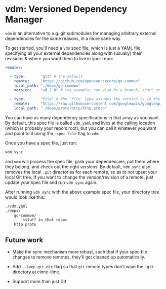 # vdm: Versioned Dependency Manager

`vdm` is an alternative to e.g. git submodules for managing arbitrary external
dependencies for the same reasons, in a more sane way.

To get started, you'll need a `vdm` spec file, which is just a YAML file
specifying all your external dependencies along with (usually) their revisions &
where you want them to live in your repo:

```yaml
remotes:

  - type:       "git" # the default
    remote:     "https://github.com/opensourcecorp/go-common"
    local_path: "./deps/go-common"
    version:    "v0.2.0" # tag example; can also be a branch, short or long commit hash, or the word 'latest'

  - type:       "file" # the 'file' type assumes the version is in the remote field itself, so 'version' is omitted
    remote:     "https://raw.githubusercontent.com/googleapis/googleapis/master/google/api/http.proto"
    local_path: "./deps/proto/http/http.proto"
```

You can have as many dependency specifications in that array as you want. By
default, this spec file is called `vdm.yaml` and lives at the calling location
(which is probably your repo's root), but you can call it whatever you want and
point to it using the `-spec-file` flag to `vdm`.

Once you have a spec file, just run:

```sh
vdm sync
```

and `vdm` will process the spec file, grab your dependencies, put them where
they belong, and check out the right versions. By default, `vdm sync` also
removes the local `.git` directories for each remote, so as to not upset your
local Git tree. If you want to change the version/revision of a remote, just
update your spec file and run `vdm sync` again.

After running `vdm sync` with the above example spec file, your directory tree
would look like this:

```txt
./vdm.yaml
./deps/
    go-common/
        <stuff in that repo>
    http.proto
```

## Future work

- Make the sync mechanism more robust, such that if your spec file changes to
  remove remotes, they'll get cleaned up automatically.

- Add `--keep-git-dir` flag so that `git` remote types don't wipe the `.git`
  directory at clone-time.

- Support more than just Git
